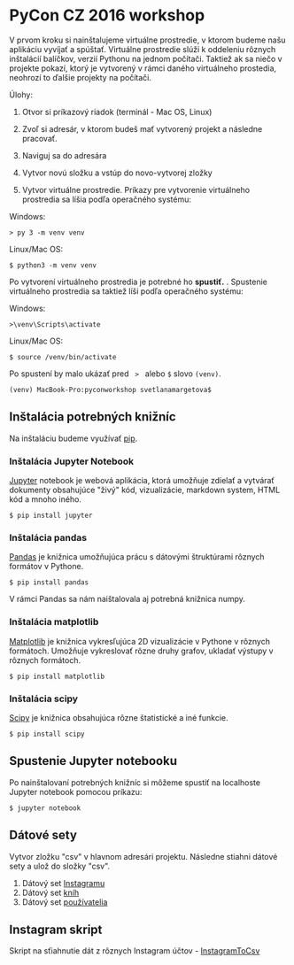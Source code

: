 PyCon CZ 2016 workshop
=======================


V prvom kroku si nainštalujeme virtuálne prostredie, v ktorom budeme našu aplikáciu vyvíjať a spúštať. Virtuálne prostredie slúži k oddeleniu rôznych inštalácií balíčkov, verzií Pythonu na jednom počítači. Taktiež ak sa niečo v projekte pokazí, ktorý je vytvorený v rámci daného virtuálneho prostedia, neohrozí to ďalšie projekty na počítači.

Úlohy:

1. Otvor si príkazový riadok (terminál - Mac OS, Linux)

2. Zvoľ si adresár, v ktorom budeš mať vytvorený projekt a následne pracovať.

3. Naviguj sa do adresára

4. Vytvor novú složku a vstúp do novo-vytvorej zložky

5. Vytvor virtuálne prostredie. Príkazy pre vytvorenie virtuálneho prostredia sa líšia podľa operačného systému:

Windows:

<pre><code>> py 3 -m venv venv </code></pre>

Linux/Mac OS:

<pre><code>$ python3 -m venv venv </code></pre>

Po vytvorení virtuálneho prostredia je potrebné ho **spustiť.** . Spustenie virtuálneho prostredia sa taktiež líši podľa operačného systému:

Windows:

<pre><code>>\venv\Scripts\activate</code></pre>

Linux/Mac OS:

<pre><code>$ source /venv/bin/activate </code></pre>

Po spustení by malo ukázať pred <code> > </code> alebo <code>$</code> slovo <code>(venv)</code>.

<pre><code>(venv) MacBook-Pro:pyconworkshop svetlanamargetova$ </code></pre>

## Inštalácia potrebných knižníc

Na inštaláciu budeme využívať [pip](https://pypi.python.org/pypi/pip). 

### Inštalácia Jupyter Notebook

[Jupyter](http://jupyter.org/) notebook je webová aplikácia, ktorá umožňuje zdielať a vytvárať dokumenty obsahujúce "živý" kód, vizualizácie, markdown system, HTML kód a mnoho iného.

<pre><code>$ pip install jupyter </code></pre>

### Inštalácia pandas

[Pandas](http://pandas.pydata.org/) je knižnica umožňujúca prácu s dátovými štruktúrami rôznych formátov v Pythone.

<pre><code>$ pip install pandas</code></pre>

V rámci Pandas sa nám naištalovala aj potrebná knižnica numpy. 

### Inštalácia matplotlib

[Matplotlib](http://matplotlib.org/) je knižnica vykresľujúca 2D vizualizácie v Pythone v rôznych formátoch. Umožňuje vykreslovať rôzne druhy grafov, ukladať výstupy v rôznych formátoch.

<pre><code>$ pip install matplotlib</code></pre>

### Inštalácia scipy

[Scipy](https://www.scipy.org/) je knižnica obsahujúca rôzne štatistické a iné funkcie.

<pre><code>$ pip install scipy</code></pre>

## Spustenie Jupyter notebooku

Po nainštalovaní potrebných knižníc si môžeme spustiť na localhoste Jupyter notebook pomocou príkazu:

<pre><code>$ jupyter notebook</code></pre>


Dátové sety
--------------
Vytvor zložku "csv" v hlavnom adresári projektu. Následne stiahni dátové sety a ulož do složky "csv".

1. Dátový set [Instagramu](https://www.dropbox.com/s/otpw5i51y7ugr95/martinus_sk.csv?dl=0)
2. Dátový set [kníh](https://www.dropbox.com/s/evqcgmdh6xzyemj/martinus_db.csv?dl=0)
3. Dátový set [používatelia](https://www.dropbox.com/s/l07zudw93wzkiq9/users.csv?dl=0)


Instagram skript
--------------------
Skript na sťiahnutie dát z rôznych Instagram účtov - [InstagramToCsv](https://github.com/SvetlanaM/InstagramToCsv)


